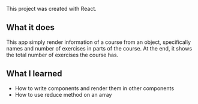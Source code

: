This project was created with React.

## What it does

This app simply render information of a course from an object, specifically names and number of exercises in parts of the course. At the end, it shows the total number of exercises the course has. 

## What I learned
- How to write components and render them in other components
- How to use reduce method on an array
